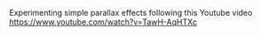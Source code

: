 Experimenting simple parallax effects following this Youtube video https://www.youtube.com/watch?v=TawH-AqHTXc